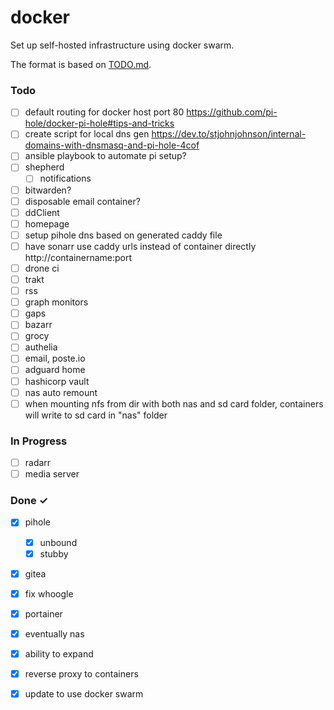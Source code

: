 # docker
Set up self-hosted infrastructure using docker swarm.

The format is based on [TODO.md](https://github.com/todomd/todo.md).

### Todo

  - [ ] default routing for docker host port 80 https://github.com/pi-hole/docker-pi-hole#tips-and-tricks  
  - [ ] create script for local dns gen https://dev.to/stjohnjohnson/internal-domains-with-dnsmasq-and-pi-hole-4cof  
- [ ] ansible playbook to automate pi setup?  
- [ ] shepherd  
  - [ ] notifications  
- [ ] bitwarden?  
- [ ] disposable email container?  
- [ ] ddClient  
- [ ] homepage  
- [ ] setup pihole dns based on generated caddy file  
- [ ] have sonarr use caddy urls instead of container directly http://containername:port  
- [ ] drone ci  
- [ ] trakt  
- [ ] rss  
- [ ] graph monitors  
- [ ] gaps  
- [ ] bazarr  
- [ ] grocy  
- [ ] authelia  
- [ ] email, poste.io  
- [ ] adguard home  
- [ ] hashicorp vault  
- [ ] nas auto remount  
- [ ] when mounting nfs from dir with both nas and sd card folder, containers will write to sd card in "nas" folder  

### In Progress

- [ ] radarr  
- [ ] media server  

### Done ✓

- [x] pihole  
  - [x] unbound  
  - [x] stubby  
- [x] gitea  
- [x] fix whoogle  
- [x] portainer  
- [x] eventually nas  
- [x] ability to expand  
- [x] reverse proxy to containers  
- [x] update to use docker swarm  


